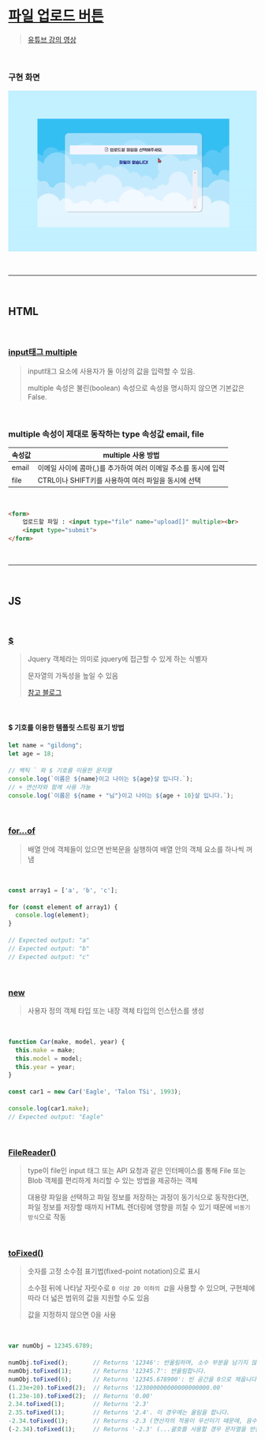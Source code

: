 # [파일 업로드 버튼](https://www.notion.so/Custom-File-Upload-Button-f5cb00acb54546fe9f881cfcf7857586)

> [유튜브 강의 영상](https://www.youtube.com/watch?v=E0jNJ_uLaZQ&list=LL&index=5&t=2s)
>

<br>

### **구현 화면**
![슬라이드](./day15.gif)

<br>
<hr>
<br>

## HTML

<br>

### [**input태그 multiple**](http://www.tcpschool.com/html-tag-attrs/input-multiple)

> input태그 요소에 사용자가 둘 이상의 값을 입력할 수 있음.
>
> multiple 속성은 불린(boolean) 속성으로 속성을 명시하지 않으면 기본값은 False.
>

<br>

### multiple 속성이 제대로 동작하는 type 속성값 **email**, **file**

|속성값|multiple 사용 방법|
|---|---|
|email|이메일 사이에 콤마(,)를 추가하여 여러 이메일 주소를 동시에 입력|
|file|CTRL이나 SHIFT키를 사용하여 여러 파일을 동시에 선택|

<br>

```html
<form>
    업로드할 파일 : <input type="file" name="upload[]" multiple><br>
    <input type="submit">
</form>
```

<br>
<hr>
<br>

## JS

<br>

### [**$**](http://www.tcpschool.com/jquery/jq_basic_syntax)

> Jquery 객체라는 의미로 jquery에 접근할 수 있게 하는 식별자
>
> 문자열의 가독성을 높일 수 있음
>
> [참고 블로그](https://leftday.tistory.com/70)

<br>

#### $ 기호를 이용한 템플릿 스트링 표기 방법

```javascript
let name = "gildong";
let age = 18;

// 백틱 ` 와 $ 기호를 이용한 문자열
console.log(`이름은 ${name}이고 나이는 ${age}살 입니다.`);
// + 연산자와 함께 사용 가능
console.log(`이름은 ${name + "님"}이고 나이는 ${age + 10}살 입니다.`);
```

<br>

### [**for...of**](https://developer.mozilla.org/ko/docs/Web/JavaScript/Reference/Statements/for...of)

> 배열 안에 객체들이 있으면 반복문을 실행하여 배열 안의 객체 요소를 하나씩 꺼냄
>

<br>

```javascript
const array1 = ['a', 'b', 'c'];

for (const element of array1) {
  console.log(element);
}

// Expected output: "a"
// Expected output: "b"
// Expected output: "c"
```

<br>

### [**new**](https://developer.mozilla.org/ko/docs/Web/JavaScript/Reference/Operators/new)

> 사용자 정의 객체 타입 또는 내장 객체 타입의 인스턴스를 생성
>

<br>

```javascript
function Car(make, model, year) {
  this.make = make;
  this.model = model;
  this.year = year;
}

const car1 = new Car('Eagle', 'Talon TSi', 1993);

console.log(car1.make);
// Expected output: "Eagle"
```

<br>

### [**FileReader()**](https://developer.mozilla.org/ko/docs/Web/API/FileReader)

> type이 file인 input 태그 또는 API 요청과 같은 인터페이스를 통해 File 또는 Blob 객체를 편리하게 처리할 수 있는 방법을 제공하는 객체
>
>  대용량 파일을 선택하고 파일 정보를 저장하는 과정이 동기식으로 동작한다면, 파일 정보를 저장할 때까지 HTML 렌더링에 영향을 끼칠 수 있기 때문에 `비동기 방식`으로 작동
>

<br>

### [**toFixed()**](https://developer.mozilla.org/ko/docs/Web/JavaScript/Reference/Global_Objects/Number/toFixed)

> 숫자를 고정 소수점 표기법(fixed-point notation)으로 표시
>
>  소수점 뒤에 나타날 자릿수로 `0 이상 20 이하의 값`을 사용할 수 있으며, 구현체에 따라 더 넓은 범위의 값을 지원할 수도 있음
>
> 값을 지정하지 않으면 0을 사용

<br>

```javascript
var numObj = 12345.6789;

numObj.toFixed();       // Returns '12346': 반올림하며, 소수 부분을 남기지 않습니다.
numObj.toFixed(1);      // Returns '12345.7': 반올림합니다.
numObj.toFixed(6);      // Returns '12345.678900': 빈 공간을 0으로 채웁니다.
(1.23e+20).toFixed(2);  // Returns '123000000000000000000.00'
(1.23e-10).toFixed(2);  // Returns '0.00'
2.34.toFixed(1);        // Returns '2.3'
2.35.toFixed(1);        // Returns '2.4'. 이 경우에는 올림을 합니다.
-2.34.toFixed(1);       // Returns -2.3 (연산자의 적용이 우선이기 때문에, 음수의 경우 문자열로 반환하지 않습니다...)
(-2.34).toFixed(1);     // Returns '-2.3' (...괄호를 사용할 경우 문자열을 반환합니다.)
```